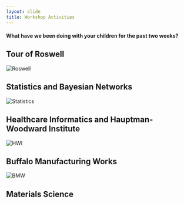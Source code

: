 ```yaml
---
layout: slide
title: Workshop Activities
---
```

#### What have we been doing with your children for the past two weeks?

<section markdown="1">

## Tour of Roswell

![Roswell]({{site.baseurl}}/assets/images/roswell.png)

</section>

<section markdown="1">

## Statistics and Bayesian Networks

![Statistics]({{site.baseurl}}/assets/images/statistics.png)


</section>

<section markdown="1">


## Healthcare Informatics and Hauptman-Woodward Institute

![HWI]({{site.baseurl}}/assets/images/bio.png)


</section>

<section markdown="1">

## Buffalo Manufacturing Works

![BMW]({{site.baseurl}}/assets/images/bmw.png)

</section>


<section markdown="1">

## Materials Science


</section>
